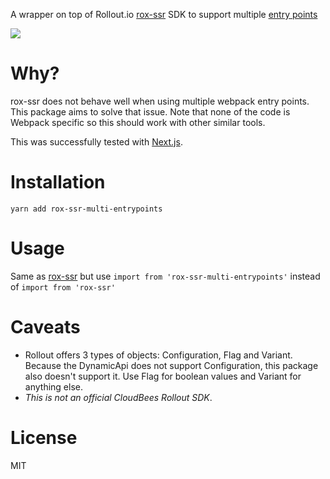 A wrapper on top of Rollout.io [rox-ssr](https://www.npmjs.com/package/rox-ssr) SDK to support multiple [entry points](https://webpack.js.org/concepts/entry-points/)

![](https://github.com/g-guirado/rox-ssr-multi-entrypoints/workflows/CI/badge.svg)

# Why?
rox-ssr does not behave well when using multiple webpack entry points. This package aims to solve that issue. Note that none of the code is Webpack specific so this should work with other similar tools.

This was successfully tested with [Next.js](https://nextjs.org/).

# Installation
```
yarn add rox-ssr-multi-entrypoints
```

# Usage
Same as [rox-ssr](https://www.npmjs.com/package/rox-ssr) but use `import from 'rox-ssr-multi-entrypoints'` instead of `import from 'rox-ssr'`

# Caveats
- Rollout offers 3 types of objects: Configuration, Flag and Variant. Because the DynamicApi does not support Configuration, this package also doesn't support it. Use Flag for boolean values and Variant for anything else.
- *This is not an official CloudBees Rollout SDK*. 

# License
MIT
